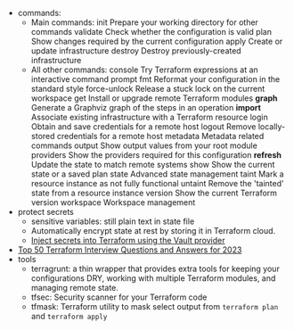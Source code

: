 - commands:
	- Main commands:
	  init          Prepare your working directory for other commands
	  validate      Check whether the configuration is valid
	  plan          Show changes required by the current configuration
	  apply         Create or update infrastructure
	  destroy       Destroy previously-created infrastructure
	- All other commands:
	  console       Try Terraform expressions at an interactive command prompt
	  fmt           Reformat your configuration in the standard style
	  force-unlock  Release a stuck lock on the current workspace
	  get           Install or upgrade remote Terraform modules
	  **graph**         Generate a Graphviz graph of the steps in an operation
	  **import**        Associate existing infrastructure with a Terraform resource
	  login         Obtain and save credentials for a remote host
	  logout        Remove locally-stored credentials for a remote host
	  metadata      Metadata related commands
	  output        Show output values from your root module
	  providers     Show the providers required for this configuration
	  **refresh**       Update the state to match remote systems
	  show          Show the current state or a saved plan
	  state         Advanced state management
	  taint         Mark a resource instance as not fully functional
	  untaint       Remove the 'tainted' state from a resource instance
	  version       Show the current Terraform version
	  workspace     Workspace management
- protect secrets
	- sensitive variables: still plain text in state file
	- Automatically encrypt state at rest by storing it in Terraform cloud.
	- [Inject secrets into Terraform using the Vault provider](https://developer.hashicorp.com/terraform/tutorials/secrets/secrets-vault)
- [Top 50 Terraform Interview Questions and Answers for 2023](https://www.projectpro.io/article/terraform-interview-questions-and-answers/850)
- tools
	- terragrunt: a thin wrapper that provides extra tools for keeping your configurations DRY, working with multiple Terraform modules, and managing remote state.
	- tfsec: Security scanner for your Terraform code
	- tfmask: Terraform utility to mask select output from `terraform plan` and `terraform apply`